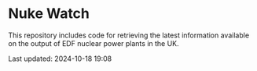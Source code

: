 # Nuke Watch

This repository includes code for retrieving the latest information available on the output of EDF nuclear power plants in the UK.

Last updated: 2024-10-18 19:08
